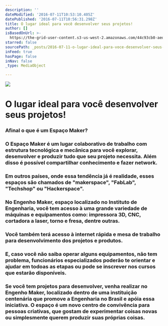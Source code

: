```yaml
---
description: ''
dateModified: '2016-07-11T10:53:10.405Z'
datePublished: '2016-07-11T10:56:31.298Z'
title: O lugar ideal para você desenvolver seus projetos!
author: []
isBasedOnUrl: >-
  https://the-grid-user-content.s3-us-west-2.amazonaws.com/44c93cb0-aedd-4162-8a70-3caff9cfaea4.png
starred: false
sourcePath: _posts/2016-07-11-o-lugar-ideal-para-voce-desenvolver-seus-projetos.md
inFeed: true
hasPage: false
inNav: false
_type: MediaObject

---
```

![](https://the-grid-user-content.s3-us-west-2.amazonaws.com/44c93cb0-aedd-4162-8a70-3caff9cfaea4.png)

# O lugar ideal para você desenvolver seus projetos!

### Afinal o que é um Espaço Maker?

### O Espaço Maker é um lugar colaborativo de trabalho com estrutura tecnológica e mecânica para você explorar, desenvolver e produzir tudo que seu projeto necessita. Além disso é possível compartilhar conhecimento e fazer network.

### Em outros países, onde essa tendência já é realidade, esses espaços são chamados de "makerspace", "FabLab", "Techshop" ou "Hackerspace".

### No Engenho Maker, espaço localizado no Instituto de Engenharia, você tem acesso à uma grande variedade de máquinas e equipamentos como: impressora 3D, CNC, cortadora a laser, torno e fresa, dentre outras.

### Você também terá acesso à internet rápida e mesa de trabalho para desenvolvimento dos projetos e produtos.

### E, caso você não saiba operar alguns equipamentos, não tem problema, funcionários especializados poderão te orientar e ajudar em todoas as etapas ou pode se inscrever nos cursos que estarão disponíveis.

### Se você tem projetos para desenvolver, venha realizar no Engenho Maker, localizado dentro de uma instituição centenária que promove a Engenharia no Brasil e apóia essa iniciativa. O espaço é um novo centro de convivência para pessoas criativas, que gostam de experimentar coisas novas ou simplesmente querem produzir suas próprias coisas.